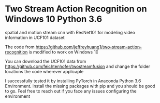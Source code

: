 # Two Stream Action Recognition on Windows 10 Python 3.6 

spatial and motion stream cnn with ResNet101 for modeling video information in UCF101 dataset

The code from https://github.com/jeffreyhuang1/two-stream-action-recognition is modified to work on Windows 10

You can download the UCF101 data from https://github.com/feichtenhofer/twostreamfusion and change the folder locations the code wherever applicaple

I successfully tested it by installing PyTorch in Anaconda Python 3.6 Environment. Install the missing packages with pip and you should be good to go. Feel free to reach out if you face any issues configuring the environment
